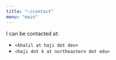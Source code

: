```yaml
---
title: "~/contact"
menu: "main"
---
```


I can be contacted at:

* `<khalil at haji dot dev>`
* `<haji dot k at northeastern dot edu>`

